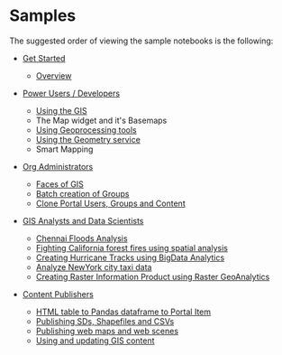 # Samples

The suggested order of viewing the sample notebooks is the following:

- [Get Started](/01_get_started)
	- [Overview](/01_get_started/overview.ipynb)

- [Power Users / Developers](/02_power_users_developers)
	- [Using the GIS]()
	- The Map widget and it's Basemaps
	- [Using Geoprocessing tools](/02_power_users_developers/using_geoprocessing_tools.ipynb)
	- [Using the Geometry service](/02_power_users_developers/using_geometry_functions.ipynb)
	- Smart Mapping

- [Org Administrators](/03_org_administrators)
	- [Faces of GIS](/03_org_administrators/faces_of_gis.ipynb)
	- [Batch creation of Groups](/03_org_administrators/batch_creation_of_groups.ipynb)
	- [Clone Portal Users, Groups and Content](/03_org_administrators/clone_portal_users_groups_and_content.ipynb)

- [GIS Analysts and Data Scientists](/04_gis_analysts_data_scientists)
	- [Chennai Floods Analysis](/04_gis_analysts_data_scientists/chennai_floods_analysis.ipynb)
	- [Fighting California forest fires using spatial analysis](/04_gis_analysts_data_scientists/fighting_california_forest_fires_using_spatial_analysis.ipynb)
    - [Creating Hurricane Tracks using BigData Analytics](/04_gis_analysts_data_scientists/creating_hurricane_tracks_using_geoanalytics.ipynb)
    - [Analyze NewYork city taxi data](/04_gis_analysts_data_scientists/analyze_new_york_city_taxi_data.ipynb)
	- [Creating Raster Information Product using Raster GeoAnalytics](/04_gis_analysts_data_scientists/creating_raster_information_product_using_raster_analytics.ipynb)

- [Content Publishers](/05_content_publishers)
	- [HTML table to Pandas dataframe to Portal Item](/05_content_publishers/html_table_to_pandas_data_frame_to_portal_item.ipynb)
	- [Publishing SDs, Shapefiles and CSVs](/05_content_publishers/publishing_sd_shapefiles_and_csv.ipynb)
    - [Publishing web maps and web scenes](/05_content_publishers/publishing_web_maps_and_web_scenes.ipynb)
	- [Using and updating GIS content](/05_content_publishers/using_and_updating_GIS_content.ipynb)